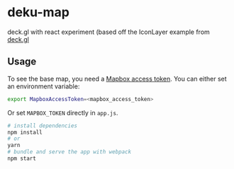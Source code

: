 # deku-map
deck.gl with react experiment (based off the IconLayer example from [deck.gl](http://deck.gl/#/examples/core-layers/icon-layer)

## Usage
To see the base map, you need a [Mapbox access token](https://docs.mapbox.com/help/how-mapbox-works/access-tokens/). You can either set an environment variable:

```bash
export MapboxAccessToken=<mapbox_access_token>
```

Or set `MAPBOX_TOKEN` directly in `app.js`.

```bash
# install dependencies
npm install
# or
yarn
# bundle and serve the app with webpack
npm start
```

